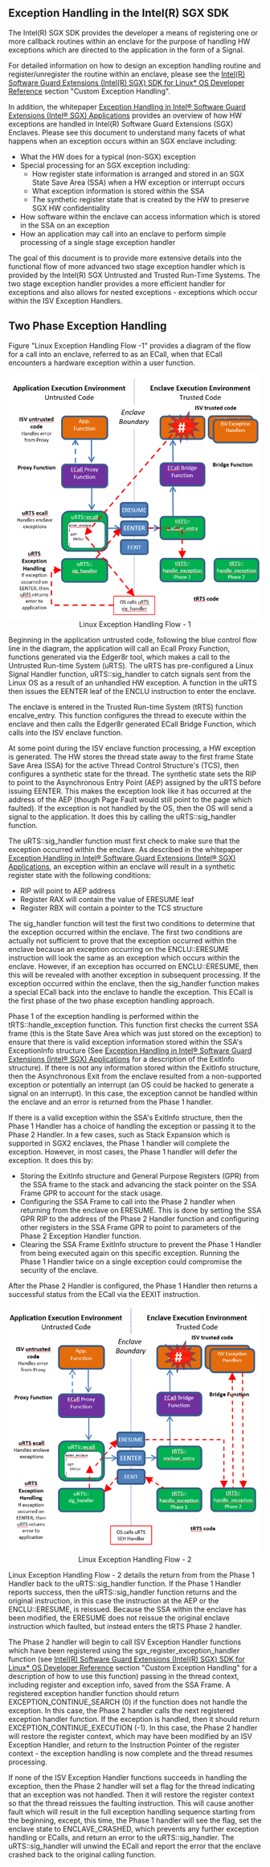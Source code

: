 Exception Handling in the Intel(R) SGX SDK
------------------------------------------
The Intel(R) SGX SDK provides the developer a means of registering one or more callback routines within an enclave for the purpose of handling HW exceptions which are directed to the application in the form of a Signal.

For detailed information on how to design an exception handling routine and register/unregister the routine within an enclave, please see the [Intel(R) Software Guard Extensions (Intel(R) SGX) SDK for Linux* OS Developer Reference](https://download.01.org/intel-sgx/sgx-linux/2.9.1/docs/Intel_SGX_Developer_Reference_Linux_2.9.1_Open_Source.pdf) section "Custom Exception Handling".

In addition, the whitepaper [Exception Handling in Intel® Software Guard Extensions (Intel® SGX) Applications](https://software.intel.com/content/www/us/en/develop/download/exception-handling-in-intel-software-guard-extensions-applications.html?wapkw=SGX%20exception) provides an overview of how HW exceptions are handled in Intel(R) Software Guard Extensions (SGX) Enclaves.  Please see this document to understand many facets of what happens when an exception occurs within an SGX enclave including:
* What the HW does for a typical (non-SGX) exception
* Special processing for an SGX exception including:
  * How register state information is arranged and stored in an SGX State Save Area (SSA) when a HW exception or interrupt occurs
  * What exception information is stored within the SSA
  * The synthetic register state that is created by the HW to preserve SGX HW confidentiality
* How software within the enclave can access information which is stored in the SSA on an exception
* How an application may call into an enclave to perform simple processing of a single stage exception handler

The goal of this document is to provide more extensive details into the functional flow of more advanced two stage exception handler which is provided by the Intel(R) SGX Untrusted and Trusted Run-Time Systems.  The two stage exception handler provides a more efficient handler for exceptions and also allows for nested exceptions - exceptions which occur within the ISV Exception Handlers.

## Two Phase Exception Handling

Figure "Linux Exception Handling Flow -1" provides a diagram of the flow for a call into an enclave, referred to as an ECall, when that ECall encounters a hardware exception within a user function.  

<div align=center><img src="images/ExceptionHandlingDiagram.png" ></div>
<center>Linux Exception Handling Flow - 1</center>

Beginning in the application untrusted code, following the blue control flow line in the diagram, the application will call an Ecall Proxy Function, functions generated via the Edger8r tool, which makes a call to the Untrusted Run-time System (uRTS).  The uRTS has pre-configured a Linux Signal Handler function, uRTS::sig_handler to catch signals sent from the Linux OS as a result of an unhandled HW exception.  A function in the uRTS then issues the EENTER leaf of the ENCLU instruction to enter the enclave.

The enclave is entered in the Trusted Run-time System (tRTS) function encalve_entry.  This function configures the thread to execute within the enclave and then calls the Edger8r generated ECall Bridge Function, which calls into the ISV enclave function.

At some point during the ISV enclave function processing, a HW exception is generated.  The HW stores the thread state away to the first frame State Save Area (SSA) for the active Thread Control Structure's (TCS), then configures a synthetic state for the thread.  The synthetic state sets the RIP to point to the Asynchronous Entry Point (AEP) assigned by the uRTS before issuing EENTER.  This makes the exception look like it has occurred at the address of the AEP (though Page Fault would still point to the page which faulted).  If the exception is not handled by the OS, then the OS will send a signal to the application.  It does this by calling the uRTS::sig_handler function.

The uRTS::sig_handler function must first check to make sure that the exception occurred within the enclave. As described in the whitepaper [Exception Handling in Intel® Software Guard Extensions (Intel® SGX) Applications](https://software.intel.com/content/www/us/en/develop/download/exception-handling-in-intel-software-guard-extensions-applications.html?wapkw=SGX%20exception), an exception within an enclave will result in a synthetic register state with the following conditions:
* RIP will point to AEP address
* Register RAX will contain the value of ERESUME leaf
* Register RBX will contain a pointer to the TCS structure 

The sig_handler function will test the first two conditions to determine that the exception occurred within the enclave.  The first two conditions are actually not sufficient to prove that the exception occurred within the enclave because an exception occurring on the ENCLU::ERESUME instruction will look the same as an exception which occurs within the enclave.  However, if an exception has occurred on ENCLU::ERESUME, then this will be revealed with another exception in subsequent processing.  If the exception occurred within the enclave, then the sig_handler function makes a special ECall back into the enclave to handle the exception.  This ECall is the first phase of the two phase exception handling approach.

Phase 1 of the exception handling is performed within the tRTS::handle_exception function.  This function first checks the current SSA frame (this is the State Save Area which was just stored on the exception) to ensure that there is valid exception information stored within the SSA's ExceptionInfo structure (See [Exception Handling in Intel® Software
Guard Extensions (Intel® SGX)
Applications](https://software.intel.com/content/www/us/en/develop/download/exception-handling-in-intel-software-guard-extensions-applications.html?wapkw=SGX%20exception) for a description of the ExitInfo structure).  If there is not any information stored within the ExitInfo structure, then the Asynchronous Exit from the enclave resulted from a non-supported exception or potentially an interrupt (an OS could be hacked to generate a signal on an interrupt).  In this case, the exception cannot be handled within the enclave and an error is returned from the Phase 1 handler.  

If there is a valid exception within the SSA's ExitInfo structure, then the Phase 1 Handler has a choice of handling the exception or passing it to the Phase 2 Handler.  In a few cases, such as Stack Expansion which is supported in SGX2 enclaves, the Phase 1 handler will complete the exception.  However, in most cases, the Phase 1 handler will defer the exception.  It does this by:
* Storing the ExitInfo structure and General Purpose Registers (GPR) from the SSA frame to the stack and advancing the stack pointer on the SSA Frame GPR to account for the stack usage.
* Configuring the SSA Frame to call into the Phase 2 handler when returning from the enclave on ERESUME.  This is done by setting the SSA GPR RIP to the address of the Phase 2 Handler function and configuring other registers in the SSA Frame GPR to point to parameters of the Phase 2 Exception Handler function.
* Clearing the SSA Frame ExitInfo structure to prevent the Phase 1 Handler from being executed again on this specific exception.  Running the Phase 1 Handler twice on a single exception could compromise the security of the enclave.

After the Phase 2 Handler is configured, the Phase 1 Handler then returns a successful status from the ECall via the EEXIT instruction.

<div align=center><img src="images/ExceptionHandlingDiagram-2.png" ></div>
<center>Linux Exception Handling Flow - 2</center>

Linux Exception Handling Flow - 2 details the return from from the Phase 1 Handler back to the uRTS::sig_handler function.  If the Phase 1 Handler reports success, then the uRTS::sig_handler function returns and the original instruction, in this case the instruction at the AEP or the ENCLU::ERESUME, is reissued.  Because the SSA within the enclave has been modified, the ERESUME does not reissue the original enclave instruction which faulted, but instead enters the tRTS Phase 2 handler.

The Phase 2 handler will begin to call ISV Exception Handler functions which have been registered using the sgx_register_exception_handler function (see [Intel(R) Software Guard Extensions (Intel(R) SGX) SDK for Linux* OS Developer Reference](https://download.01.org/intel-sgx/sgx-linux/2.9.1/docs/Intel_SGX_Developer_Reference_Linux_2.9.1_Open_Source.pdf) section "Custom Exception Handling" for a description of how to use this function) passing in the thread context, including register and exception info, saved from the SSA Frame.   A registered exception handler function should return EXCEPTION_CONTINUE_SEARCH (0) if the function does not handle the exception.  In this case, the Phase 2 handler calls the next registered exception handler function.  If the exception is handled, then it should return EXCEPTION_CONTINUE_EXECUTION (-1).  In this case, the Phase 2 handler will restore the register context, which may have been modified by an ISV Exception Handler, and return to the Instruction Pointer of the register context - the exception handling is now complete and the thread resumes processing.

If none of the ISV Exception Handler functions succeeds in handling the exception, then the Phase 2 handler will set a flag for the thread indicating that an exception was not handled.  Then it will restore the register context so that the thread reissues the faulting instruction.  This will cause another fault which will result in the full exception handling sequence starting from the beginning, except, this time, the Phase 1 handler will see the flag, set the enclave state to ENCLAVE_CRASHED, which prevents any further exception handling or ECalls, and return an error to the uRTS::sig_handler.  The uRTS::sig_handler will unwind the ECall and report the error that the enclave crashed back to the original calling function. 